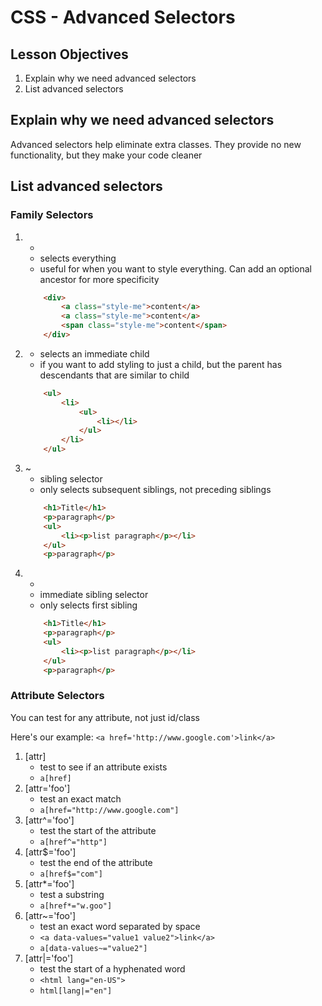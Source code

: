 # CSS - Advanced Selectors

## Lesson Objectives
1. Explain why we need advanced selectors
1. List advanced selectors

## Explain why we need advanced selectors

Advanced selectors help eliminate extra classes.  They provide no new functionality, but they make your code cleaner

## List advanced selectors

### Family Selectors

1. *
	- selects everything
	- useful for when you want to style everything.  Can add an optional ancestor for more specificity
	```html
		<div>
			<a class="style-me">content</a>
			<a class="style-me">content</a>
			<span class="style-me">content</span>
		</div>
	```
1. >
	- selects an immediate child
	- if you want to add styling to just a child, but the parent has descendants that are similar to child
	```html
		<ul>
			<li>
				<ul>
					<li></li>
				</ul>
			</li>
		</ul>
	```
1. ~
    - sibling selector
	- only selects subsequent siblings, not preceding siblings
	```html
		<h1>Title</h1>
		<p>paragraph</p>
		<ul>
			<li><p>list paragraph</p></li>
		</ul>
		<p>paragraph</p>
	```
1. +
	- immediate sibling selector
    - only selects first sibling
	```html
		<h1>Title</h1>
		<p>paragraph</p>
		<ul>
			<li><p>list paragraph</p></li>
		</ul>
		<p>paragraph</p>
	```

### Attribute Selectors

You can test for any attribute, not just id/class

Here's our example: `<a href='http://www.google.com'>link</a>`

1. [attr]
	- test to see if an attribute exists
	- `a[href]`
1. [attr='foo']
	- test an exact match
	- `a[href="http://www.google.com"]`
1. [attr^='foo']
	- test the start of the attribute
	- `a[href^="http"]`
1. [attr$='foo']
	- test the end of the attribute
	- `a[href$="com"]`
1. [attr*='foo']
	- test a substring
	- `a[href*="w.goo"]`
1. [attr~='foo']
	- test an exact word separated by space
	- `<a data-values="value1 value2">link</a>`
	- `a[data-values~="value2"]`
1. [attr|='foo']
	- test the start of a hyphenated word
	- `<html lang="en-US">`
	- `html[lang|="en"]`
